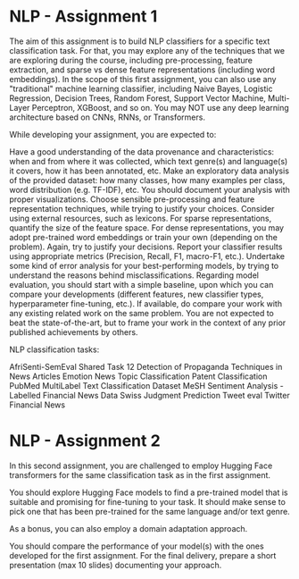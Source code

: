 # NLP - Assignment 1
The aim of this assignment is to build NLP classifiers for a specific text classification task. For that, you may explore any of the techniques that we are exploring during the course, including pre-processing, feature extraction, and sparse vs dense feature representations (including word embeddings). In the scope of this first assignment, you can also use any "traditional" machine learning classifier, including Naive Bayes, Logistic Regression, Decision Trees, Random Forest, Support Vector Machine, Multi-Layer Perceptron, XGBoost, and so on. You may NOT use any deep learning architecture based on CNNs, RNNs, or Transformers.

While developing your assignment, you are expected to:

Have a good understanding of the data provenance and characteristics: when and from where it was collected, which text genre(s) and language(s) it covers, how it has been annotated, etc.
Make an exploratory data analysis of the provided dataset: how many classes, how many examples per class, word distribution (e.g. TF-IDF), etc. You should document your analysis with proper visualizations.
Choose sensible pre-processing and feature representation techniques, while trying to justify your choices. Consider using external resources, such as lexicons. For sparse representations, quantify the size of the feature space. For dense representations, you may adopt pre-trained word embeddings or train your own (depending on the problem). Again, try to justify your decisions.
Report your classifier results using appropriate metrics (Precision, Recall, F1, macro-F1, etc.). Undertake some kind of error analysis for your best-performing models, by trying to understand the reasons behind misclassifications.
Regarding model evaluation, you should start with a simple baseline, upon which you can compare your developments (different features, new classifier types, hyperparameter fine-tuning, etc.). If available, do compare your work with any existing related work on the same problem. You are not expected to beat the state-of-the-art, but to frame your work in the context of any prior published achievements by others.

NLP classification tasks:

AfriSenti-SemEval Shared Task 12
Detection of Propaganda Techniques in News Articles
Emotion
News Topic Classification
Patent Classification
PubMed MultiLabel Text Classification Dataset MeSH
Sentiment Analysis - Labelled Financial News Data
Swiss Judgment Prediction
Tweet eval
Twitter Financial News

# NLP - Assignment 2

In this second assignment, you are challenged to employ Hugging Face transformers for the same classification task as in the first assignment.

You should explore Hugging Face models to find a pre-trained model that is suitable and promising for fine-tuning to your task. It should make sense to pick one that has been pre-trained for the same language and/or text genre.

As a bonus, you can also employ a domain adaptation approach.

You should compare the performance of your model(s) with the ones developed for the first assignment. For the final delivery, prepare a short presentation (max 10 slides) documenting your approach.
